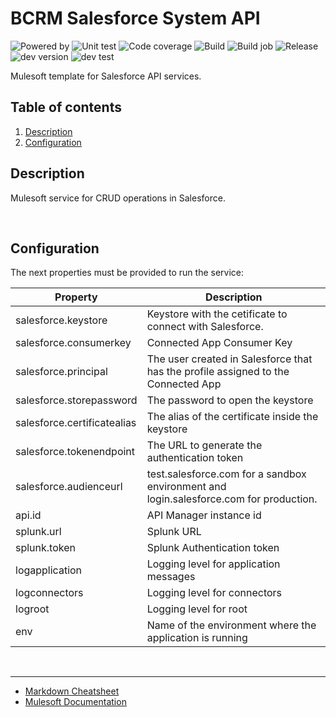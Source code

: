 # BCRM Salesforce System API
![Powered by](https://img.shields.io/badge/Powered%20by-Mulesoft-535597.svg)
  ![Unit test](https://gist.githubusercontent.com/CCA-DATA/76926254d3c61cb0f70aa878e4c12fbb/raw/cca-salesforce-sapi-ut.svg)
  ![Code coverage](https://gist.githubusercontent.com/CCA-DATA/76926254d3c61cb0f70aa878e4c12fbb/raw/cca-salesforce-sapi-cc.svg)
  ![Build](https://github.com/CoveredCA/cca-salesforce-sapi/actions/workflows/build.yml/badge.svg)
  ![Build job](https://gist.githubusercontent.com/CCA-DATA/76926254d3c61cb0f70aa878e4c12fbb/raw/cca-salesforce-sapi-wf.svg)
  ![Release](https://gist.githubusercontent.com/CCA-DATA/76926254d3c61cb0f70aa878e4c12fbb/raw/cca-salesforce-sapi-re.svg)
  ![dev version](https://gist.githubusercontent.com/CCA-DATA/76926254d3c61cb0f70aa878e4c12fbb/raw/cca-salesforce-sapi-dev.svg)
  ![dev test](https://gist.githubusercontent.com/CCA-DATA/76926254d3c61cb0f70aa878e4c12fbb/raw/cca-salesforce-sapi-dev-test.svg) 
<br>

Mulesoft template for Salesforce API services.


## Table of contents
1. [Description](#description) 
1. [Configuration](#configuration)

## Description  
Mulesoft service for CRUD operations in Salesforce.

<br>
 
## Configuration

The next properties must be provided to run the service:

| Property                     | Description               |
| ---------------------------- | ------------------------- |
| salesforce.keystore          | Keystore with the cetificate to connect with Salesforce. |
| salesforce.consumerkey       | Connected App Consumer Key   |
| salesforce.principal         | The user created in Salesforce that has the profile assigned to the Connected App           |
| salesforce.storepassword     | The password to open the keystore |
| salesforce.certificatealias  | The alias of the certificate inside the keystore |
| salesforce.tokenendpoint     | The URL to generate the authentication token |
| salesforce.audienceurl       | test.salesforce.com for a sandbox environment and login.salesforce.com for production. |
| api.id                       | API Manager instance id |
| splunk.url                   | Splunk URL |
| splunk.token                 | Splunk Authentication token |
| logapplication               | Logging level for application messages |
| logconnectors                | Logging level for connectors |
| logroot                      | Logging level for root |
| env                          | Name of the environment where the application is running |

<br>

---

- [Markdown Cheatsheet](https://github.com/adam-p/markdown-here/wiki/Markdown-Cheatsheet)
- [Mulesoft Documentation](https://docs.mulesoft.com/general/)
